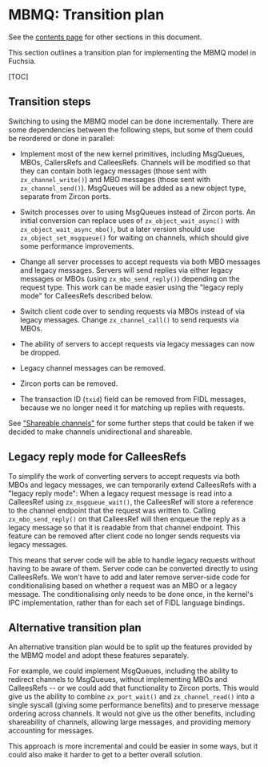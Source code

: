 # MBMQ: Transition plan

See the [contents page](index.md) for other sections in this document.

This section outlines a transition plan for implementing the MBMQ
model in Fuchsia.

[TOC]

## Transition steps

Switching to using the MBMQ model can be done incrementally.  There
are some dependencies between the following steps, but some of them
could be reordered or done in parallel:

*   Implement most of the new kernel primitives, including MsgQueues,
    MBOs, CallersRefs and CalleesRefs.  Channels will be modified so
    that they can contain both legacy messages (those sent with
    `zx_channel_write()`) and MBO messages (those sent with
    `zx_channel_send()`).  MsgQueues will be added as a new object
    type, separate from Zircon ports.

*   Switch processes over to using MsgQueues instead of Zircon ports.
    An initial conversion can replace uses of `zx_object_wait_async()`
    with `zx_object_wait_async_mbo()`, but a later version should use
    `zx_object_set_msgqueue()` for waiting on channels, which should
    give some performance improvements.

*   Change all server processes to accept requests via both MBO
    messages and legacy messages.  Servers will send replies via
    either legacy messages or MBOs (using `zx_mbo_send_reply()`)
    depending on the request type.  This work can be made easier using
    the "legacy reply mode" for CalleesRefs described below.

*   Switch client code over to sending requests via MBOs instead of
    via legacy messages.  Change `zx_channel_call()` to send requests
    via MBOs.

*   The ability of servers to accept requests via legacy messages can
    now be dropped.

*   Legacy channel messages can be removed.

*   Zircon ports can be removed.

*   The transaction ID (`txid`) field can be removed from FIDL
    messages, because we no longer need it for matching up replies
    with requests.

See ["Shareable channels"](shareable-channels.md) for some further
steps that could be taken if we decided to make channels
unidirectional and shareable.

## Legacy reply mode for CalleesRefs

To simplify the work of converting servers to accept requests via both
MBOs and legacy messages, we can temporarily extend CalleesRefs with a
"legacy reply mode": When a legacy request message is read into a
CalleesRef using `zx_msgqueue_wait()`, the CalleesRef will store a
reference to the channel endpoint that the request was written to.
Calling `zx_mbo_send_reply()` on that CalleesRef will then enqueue the
reply as a legacy message so that it is readable from that channel
endpoint.  This feature can be removed after client code no longer
sends requests via legacy messages.

This means that server code will be able to handle legacy requests
without having to be aware of them.  Server code can be converted
directly to using CalleesRefs.  We won't have to add and later remove
server-side code for conditionalising based on whether a request was
an MBO or a legacy message.  The conditionalising only needs to be
done once, in the kernel's IPC implementation, rather than for each
set of FIDL language bindings.

## Alternative transition plan

An alternative transition plan would be to split up the features
provided by the MBMQ model and adopt these features separately.

For example, we could implement MsgQueues, including the ability to
redirect channels to MsgQueues, without implementing MBOs and
CalleesRefs -- or we could add that functionality to Zircon ports.
This would give us the ability to combine `zx_port_wait()` and
`zx_channel_read()` into a single syscall (giving some performance
benefits) and to preserve message ordering across channels.  It would
not give us the other benefits, including shareability of channels,
allowing large messages, and providing memory accounting for messages.

This approach is more incremental and could be easier in some ways,
but it could also make it harder to get to a better overall solution.
